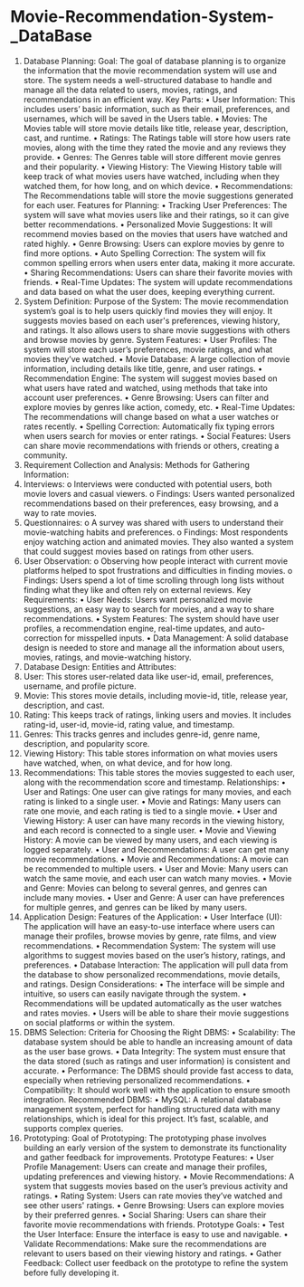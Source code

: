 # Movie-Recommendation-System-_DataBase
1. Database Planning:
Goal: The goal of database planning is to organize the information that the movie recommendation system will use and store. The system needs a well-structured database to handle and manage all the data related to users, movies, ratings, and recommendations in an efficient way.
Key Parts:
•	User Information: This includes users’ basic information, such as their email, preferences, and usernames, which will be saved in the Users table.
•	Movies: The Movies table will store movie details like title, release year, description, cast, and runtime.
•	Ratings: The Ratings table will store how users rate movies, along with the time they rated the movie and any reviews they provide.
•	Genres: The Genres table will store different movie genres and their popularity.
•	Viewing History: The Viewing History table will keep track of what movies users have watched, including when they watched them, for how long, and on which device.
•	Recommendations: The Recommendations table will store the movie suggestions generated for each user.
Features for Planning:
•	Tracking User Preferences: The system will save what movies users like and their ratings, so it can give better recommendations.
•	Personalized Movie Suggestions: It will recommend movies based on the movies that users have watched and rated highly.
•	Genre Browsing: Users can explore movies by genre to find more options.
•	Auto Spelling Correction: The system will fix common spelling errors when users enter data, making it more accurate.
•	Sharing Recommendations: Users can share their favorite movies with friends.
•	Real-Time Updates: The system will update recommendations and data based on what the user does, keeping everything current.
2. System Definition:
Purpose of the System: The movie recommendation system’s goal is to help users quickly find movies they will enjoy. It suggests movies based on each user's preferences, viewing history, and ratings. It also allows users to share movie suggestions with others and browse movies by genre.
System Features:
•	User Profiles: The system will store each user’s preferences, movie ratings, and what movies they’ve watched.
•	Movie Database: A large collection of movie information, including details like title, genre, and user ratings.
•	Recommendation Engine: The system will suggest movies based on what users have rated and watched, using methods that take into account user preferences.
•	Genre Browsing: Users can filter and explore movies by genres like action, comedy, etc.
•	Real-Time Updates: The recommendations will change based on what a user watches or rates recently.
•	Spelling Correction: Automatically fix typing errors when users search for movies or enter ratings.
•	Social Features: Users can share movie recommendations with friends or others, creating a community.
3. Requirement Collection and Analysis:
Methods for Gathering Information:
1.	Interviews: 
o	Interviews were conducted with potential users, both movie lovers and casual viewers.
o	Findings: Users wanted personalized recommendations based on their preferences, easy browsing, and a way to rate movies.
2.	Questionnaires: 
o	A survey was shared with users to understand their movie-watching habits and preferences.
o	Findings: Most respondents enjoy watching action and animated movies. They also wanted a system that could suggest movies based on ratings from other users.
3.	User Observation: 
o	Observing how people interact with current movie platforms helped to spot frustrations and difficulties in finding movies.
o	Findings: Users spend a lot of time scrolling through long lists without finding what they like and often rely on external reviews.
Key Requirements:
•	User Needs: Users want personalized movie suggestions, an easy way to search for movies, and a way to share recommendations.
•	System Features: The system should have user profiles, a recommendation engine, real-time updates, and auto-correction for misspelled inputs.
•	Data Management: A solid database design is needed to store and manage all the information about users, movies, ratings, and movie-watching history.
4. Database Design:
Entities and Attributes:
1.	User: This stores user-related data like user-id, email, preferences, username, and profile picture.
2.	Movie: This stores movie details, including movie-id, title, release year, description, and cast.
3.	Rating: This keeps track of ratings, linking users and movies. It includes rating-id, user-id, movie-id, rating value, and timestamp.
4.	Genres: This tracks genres and includes genre-id, genre name, description, and popularity score.
5.	Viewing History: This table stores information on what movies users have watched, when, on what device, and for how long.
6.	Recommendations: This table stores the movies suggested to each user, along with the recommendation score and timestamp.
Relationships:
•	User and Ratings: One user can give ratings for many movies, and each rating is linked to a single user.
•	Movie and Ratings: Many users can rate one movie, and each rating is tied to a single movie.
•	User and Viewing History: A user can have many records in the viewing history, and each record is connected to a single user.
•	Movie and Viewing History: A movie can be viewed by many users, and each viewing is logged separately.
•	User and Recommendations: A user can get many movie recommendations.
•	Movie and Recommendations: A movie can be recommended to multiple users.
•	User and Movie: Many users can watch the same movie, and each user can watch many movies.
•	Movie and Genre: Movies can belong to several genres, and genres can include many movies.
•	User and Genre: A user can have preferences for multiple genres, and genres can be liked by many users.
5. Application Design:
Features of the Application:
•	User Interface (UI): The application will have an easy-to-use interface where users can manage their profiles, browse movies by genre, rate films, and view recommendations.
•	Recommendation System: The system will use algorithms to suggest movies based on the user’s history, ratings, and preferences.
•	Database Interaction: The application will pull data from the database to show personalized recommendations, movie details, and ratings.
Design Considerations:
•	The interface will be simple and intuitive, so users can easily navigate through the system.
•	Recommendations will be updated automatically as the user watches and rates movies.
•	Users will be able to share their movie suggestions on social platforms or within the system.
6. DBMS Selection:
Criteria for Choosing the Right DBMS:
•	Scalability: The database system should be able to handle an increasing amount of data as the user base grows.
•	Data Integrity: The system must ensure that the data stored (such as ratings and user information) is consistent and accurate.
•	Performance: The DBMS should provide fast access to data, especially when retrieving personalized recommendations.
•	Compatibility: It should work well with the application to ensure smooth integration.
Recommended DBMS:
•	MySQL: A relational database management system, perfect for handling structured data with many relationships, which is ideal for this project. It’s fast, scalable, and supports complex queries.
7. Prototyping:
Goal of Prototyping: The prototyping phase involves building an early version of the system to demonstrate its functionality and gather feedback for improvements.
Prototype Features:
•	User Profile Management: Users can create and manage their profiles, updating preferences and viewing history.
•	Movie Recommendations: A system that suggests movies based on the user’s previous activity and ratings.
•	Rating System: Users can rate movies they’ve watched and see other users' ratings.
•	Genre Browsing: Users can explore movies by their preferred genres.
•	Social Sharing: Users can share their favorite movie recommendations with friends.
Prototype Goals:
•	Test the User Interface: Ensure the interface is easy to use and navigable.
•	Validate Recommendations: Make sure the recommendations are relevant to users based on their viewing history and ratings.
•	Gather Feedback: Collect user feedback on the prototype to refine the system before fully developing it.
